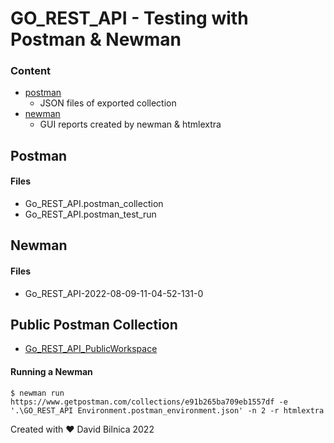 # GO_REST_API - Testing with Postman & Newman

### Content
* [postman](#postman)
  * JSON files of exported collection
* [newman](#newman)
  * GUI reports created by newman & htmlextra

Postman
--------------------
#### Files
* Go_REST_API.postman_collection
* Go_REST_API.postman_test_run

Newman
--------------------
#### Files
* Go_REST_API-2022-08-09-11-04-52-131-0

Public Postman Collection
--------------------
* [Go_REST_API_PublicWorkspace](https://www.postman.com/david-cngroup/workspace/public-go-rest-api/collection/22590375-034da0f8-fa9b-429f-adaf-264f7078b0cd?action=share&creator=22590375)

#### Running a Newman
```shell
$ newman run https://www.getpostman.com/collections/e91b265ba709eb1557df -e '.\GO_REST_API Environment.postman_environment.json' -n 2 -r htmlextra
```

Created with ❤️ David Bilnica 2022